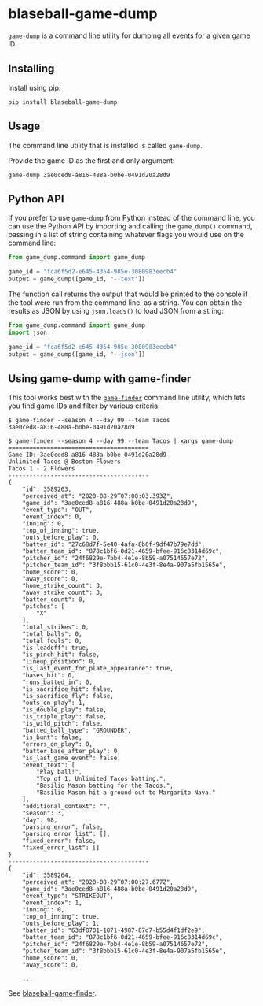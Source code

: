 # blaseball-game-dump

`game-dump` is a command line utility for dumping all events for a given game ID.

## Installing

Install using pip:

```text
pip install blaseball-game-dump
```

## Usage

The command line utility that is installed is called `game-dump`. 

Provide the game ID as the first and only argument:

```text
game-dump 3ae0ced8-a816-488a-b0be-0491d20a28d9
```

## Python API

If you prefer to use `game-dump` from Python instead of the command line,
you can use the Python API by importing and calling
the `game_dump()` command, passing in a list of
string containing whatever flags you would use on
the command line:

```python
from game_dump.command import game_dump

game_id = "fca6f5d2-e645-4354-985e-3080983eecb4"
output = game_dump([game_id, "--text"])
```

The function call returns the output that would be printed
to the console if the tool were run from the command line,
as a string. You can obtain the results as JSON by using 
`json.loads()` to load JSON from a string:

```python
from game_dump.command import game_dump
import json

game_id = "fca6f5d2-e645-4354-985e-3080983eecb4"
output = game_dump([game_id, "--json"])
```


## Using game-dump with game-finder

This tool works best with the [`game-finder`](https://github.com/ch4zm/blaseball-game-finder)
command line utility, which lets you find game IDs and filter
by various criteria:

```text
$ game-finder --season 4 --day 99 --team Tacos
3ae0ced8-a816-488a-b0be-0491d20a28d9

$ game-finder --season 4 --day 99 --team Tacos | xargs game-dump
========================================
Game ID: 3ae0ced8-a816-488a-b0be-0491d20a28d9
Unlimited Tacos @ Boston Flowers
Tacos 1 - 2 Flowers
----------------------------------------
{
    "id": 3589263,
    "perceived_at": "2020-08-29T07:00:03.393Z",
    "game_id": "3ae0ced8-a816-488a-b0be-0491d20a28d9",
    "event_type": "OUT",
    "event_index": 0,
    "inning": 0,
    "top_of_inning": true,
    "outs_before_play": 0,
    "batter_id": "27c68d7f-5e40-4afa-8b6f-9df47b79e7dd",
    "batter_team_id": "878c1bf6-0d21-4659-bfee-916c8314d69c",
    "pitcher_id": "24f6829e-7bb4-4e1e-8b59-a07514657e72",
    "pitcher_team_id": "3f8bbb15-61c0-4e3f-8e4a-907a5fb1565e",
    "home_score": 0,
    "away_score": 0,
    "home_strike_count": 3,
    "away_strike_count": 3,
    "batter_count": 0,
    "pitches": [
        "X"
    ],
    "total_strikes": 0,
    "total_balls": 0,
    "total_fouls": 0,
    "is_leadoff": true,
    "is_pinch_hit": false,
    "lineup_position": 0,
    "is_last_event_for_plate_appearance": true,
    "bases_hit": 0,
    "runs_batted_in": 0,
    "is_sacrifice_hit": false,
    "is_sacrifice_fly": false,
    "outs_on_play": 1,
    "is_double_play": false,
    "is_triple_play": false,
    "is_wild_pitch": false,
    "batted_ball_type": "GROUNDER",
    "is_bunt": false,
    "errors_on_play": 0,
    "batter_base_after_play": 0,
    "is_last_game_event": false,
    "event_text": [
        "Play ball!",
        "Top of 1, Unlimited Tacos batting.",
        "Basilio Mason batting for the Tacos.",
        "Basilio Mason hit a ground out to Margarito Nava."
    ],
    "additional_context": "",
    "season": 3,
    "day": 98,
    "parsing_error": false,
    "parsing_error_list": [],
    "fixed_error": false,
    "fixed_error_list": []
}
----------------------------------------
{
    "id": 3589264,
    "perceived_at": "2020-08-29T07:00:27.677Z",
    "game_id": "3ae0ced8-a816-488a-b0be-0491d20a28d9",
    "event_type": "STRIKEOUT",
    "event_index": 1,
    "inning": 0,
    "top_of_inning": true,
    "outs_before_play": 1,
    "batter_id": "63df8701-1871-4987-87d7-b55d4f1df2e9",
    "batter_team_id": "878c1bf6-0d21-4659-bfee-916c8314d69c",
    "pitcher_id": "24f6829e-7bb4-4e1e-8b59-a07514657e72",
    "pitcher_team_id": "3f8bbb15-61c0-4e3f-8e4a-907a5fb1565e",
    "home_score": 0,
    "away_score": 0,

    ...

```

See [blaseball-game-finder](https://github.com/ch4zm/blaseball-game-finder).

